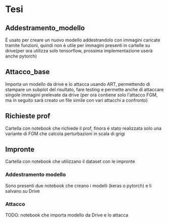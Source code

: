 # Tesi
## Addestramento_modello
É usato per creare un nuovo modello addestrandolo con immagini caricate tramite funzioni, quindi non è utile per immagini presenti in cartelle su drive(per ora utilizza solo tensorflow, prossima implementazione userà anche pytorch)
## Attacco_base
Importa un modello da drive e lo attacca usando ART, permettendo di stampare un subplot del risultato, fare testing e permette anche di attaccare singole immagini prelevate da drive (per ora contiene solo l'attacco FGM, ma in seguito sarà creato un file simile con vari attacchi a confronto)
## Richieste prof
Cartella con notebook che richiede il prof, finora è stato realizzata solo una variante di FGM che calcola perturbazioni in scala di grigi
## Impronte
Cartella con notebook che utilizzano il dataset con le impronte
### Addestramento modello
Sono presenti due notebook che creano i modelli (keras o pytorch) e li salvano su Drive
### Attacco
TODO: notebook che importa modello da Drive e lo attacca
